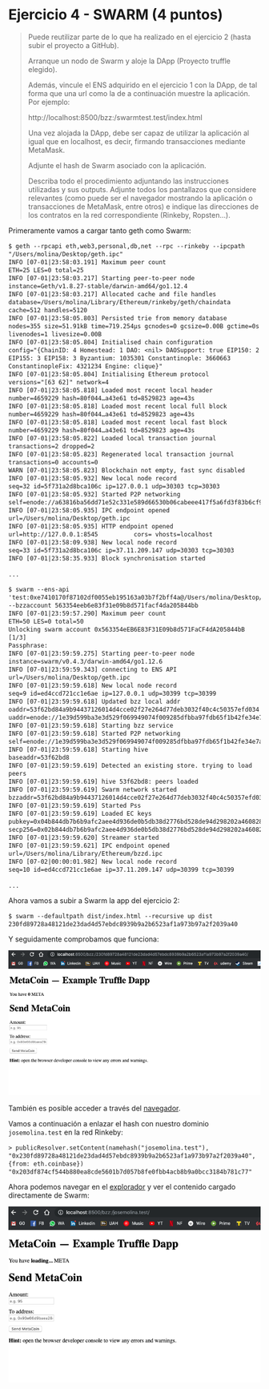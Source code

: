 # Ejercicio 4 - SWARM (4 puntos)

> Puede reutilizar parte de lo que ha realizado en el ejercicio 2 (hasta subir el proyecto a
> GitHub).
>
> Arranque un nodo de Swarm y aloje la DApp (Proyecto truffle elegido).
>
> Además, vincule el ENS adquirido en el ejercicio 1 con la DApp, de tal forma que una url
> como la de a continuación muestre la aplicación. Por ejemplo:
>
> http://localhost:8500/bzz:/swarmtest.test/index.html
>
> Una vez alojada la DApp, debe ser capaz de utilizar la aplicación al igual que en localhost,
> es decir, firmando transacciones mediante MetaMask.
>
> Adjunte el hash de Swarm asociado con la aplicación.
>
> Describa todo el procedimiento adjuntando las instrucciones utilizadas y sus outputs.
> Adjunte todos los pantallazos que considere relevantes (como puede ser el navegador
> mostrando la aplicación o transacciones de MetaMask, entre otros) e indique las
> direcciones de los contratos en la red correspondiente (Rinkeby, Ropsten…).


Primeramente vamos a cargar tanto geth como Swarm:

```
$ geth --rpcapi eth,web3,personal,db,net --rpc --rinkeby --ipcpath "/Users/molina/Desktop/geth.ipc"
INFO [07-01|23:58:03.191] Maximum peer count                       ETH=25 LES=0 total=25
INFO [07-01|23:58:03.217] Starting peer-to-peer node               instance=Geth/v1.8.27-stable/darwin-amd64/go1.12.4
INFO [07-01|23:58:03.217] Allocated cache and file handles         database=/Users/molina/Library/Ethereum/rinkeby/geth/chaindata cache=512 handles=5120
INFO [07-01|23:58:05.803] Persisted trie from memory database      nodes=355 size=51.91kB time=719.254µs gcnodes=0 gcsize=0.00B gctime=0s livenodes=1 livesize=0.00B
INFO [07-01|23:58:05.804] Initialised chain configuration          config="{ChainID: 4 Homestead: 1 DAO: <nil> DAOSupport: true EIP150: 2 EIP155: 3 EIP158: 3 Byzantium: 1035301 Constantinople: 3660663  ConstantinopleFix: 4321234 Engine: clique}"
INFO [07-01|23:58:05.804] Initialising Ethereum protocol           versions="[63 62]" network=4
INFO [07-01|23:58:05.818] Loaded most recent local header          number=4659229 hash=80f044…a43e61 td=8529823 age=43s
INFO [07-01|23:58:05.818] Loaded most recent local full block      number=4659229 hash=80f044…a43e61 td=8529823 age=43s
INFO [07-01|23:58:05.818] Loaded most recent local fast block      number=4659229 hash=80f044…a43e61 td=8529823 age=43s
INFO [07-01|23:58:05.822] Loaded local transaction journal         transactions=2 dropped=2
INFO [07-01|23:58:05.823] Regenerated local transaction journal    transactions=0 accounts=0
WARN [07-01|23:58:05.823] Blockchain not empty, fast sync disabled
INFO [07-01|23:58:05.932] New local node record                    seq=32 id=5f731a2d8bca106c ip=127.0.0.1 udp=30303 tcp=30303
INFO [07-01|23:58:05.932] Started P2P networking                   self=enode://a63816ba56dd71e52c331e589d66530b06cabeee417f5a6fd3f83b6cf9258f1cb3e49fd6e8c1ec1b4cc7e74dde3c02f17a756f196a0e286349388b2d677d22ea@127.0.0.1:30303
INFO [07-01|23:58:05.935] IPC endpoint opened                      url=/Users/molina/Desktop/geth.ipc
INFO [07-01|23:58:05.935] HTTP endpoint opened                     url=http://127.0.0.1:8545          cors= vhosts=localhost
INFO [07-01|23:58:09.938] New local node record                    seq=33 id=5f731a2d8bca106c ip=37.11.209.147 udp=30303 tcp=30303
INFO [07-01|23:58:35.933] Block synchronisation started

...
```

```
$ swarm --ens-api 'test:0xe7410170f87102df0055eb195163a03b7f2bff4a@/Users/molina/Desktop/geth.ipc' --bzzaccount 563354eeb6e83f31e09b8d571facf4da205844bb
INFO [07-01|23:59:57.290] Maximum peer count                       ETH=50 LES=0 total=50
Unlocking swarm account 0x563354eEB6E83F31E09b8d571FaCF4dA205844bB [1/3]
Passphrase:
INFO [07-01|23:59:59.275] Starting peer-to-peer node               instance=swarm/v0.4.3/darwin-amd64/go1.12.6
INFO [07-01|23:59:59.343] connecting to ENS API                    url=/Users/molina/Desktop/geth.ipc
INFO [07-01|23:59:59.618] New local node record                    seq=9 id=ed4ccd721cc1e6ae ip=127.0.0.1 udp=30399 tcp=30399
INFO [07-01|23:59:59.618] Updated bzz local addr                   oaddr=53f62bd84a9b94437126014d4cce02f27e264d77deb3032f40c4c50357efd034 uaddr=enode://1e39d599ba3e3d529f069949074f009285dfbba97fdb65f1b42fe34e7a17ff8eabfc47830235d754471fecc5005c31c8e18beca49f30b5348c128b1842338186@127.0.0.1:30399
INFO [07-01|23:59:59.618] Starting bzz service
INFO [07-01|23:59:59.618] Started P2P networking                   self=enode://1e39d599ba3e3d529f069949074f009285dfbba97fdb65f1b42fe34e7a17ff8eabfc47830235d754471fecc5005c31c8e18beca49f30b5348c128b1842338186@127.0.0.1:30399
INFO [07-01|23:59:59.618] Starting hive                            baseaddr=53f62bd8
INFO [07-01|23:59:59.619] Detected an existing store. trying to load peers
INFO [07-01|23:59:59.619] hive 53f62bd8: peers loaded
INFO [07-01|23:59:59.619] Swarm network started                    bzzaddr=53f62bd84a9b94437126014d4cce02f27e264d77deb3032f40c4c50357efd034
INFO [07-01|23:59:59.619] Started Pss
INFO [07-01|23:59:59.619] Loaded EC keys                           pubkey=0x04b844db7b6b9afc2aee4d936de0b5db38d2776bd528de94d298202a46082854b63a09c32181cb017b6c0b3d8d1be4647ba755fbe9f566ff436b44a3e463d47e30 secp256=0x02b844db7b6b9afc2aee4d936de0b5db38d2776bd528de94d298202a46082854b6
INFO [07-01|23:59:59.620] Streamer started
INFO [07-01|23:59:59.621] IPC endpoint opened                      url=/Users/molina/Library/Ethereum/bzzd.ipc
INFO [07-02|00:00:01.982] New local node record                    seq=10 id=ed4ccd721cc1e6ae ip=37.11.209.147 udp=30399 tcp=30399

...
```


Ahora vamos a subir a Swarm la app del ejercicio 2:

```
$ swarm --defaultpath dist/index.html --recursive up dist
230fd89728a48121de23dad4d57ebdc8939b9a2b6523af1a973b97a2f2039a40
```

Y seguidamente comprobamos que funciona:

![img 1](screenshots/img1.png)

También es posible acceder a través del [navegador](http://localhost:8500/bzz:/230fd89728a48121de23dad4d57ebdc8939b9a2b6523af1a973b97a2f2039a40/).


Vamos a continuación a enlazar el hash con nuestro dominio ``josemolina.test`` en la red Rinkeby:

```
> publicResolver.setContent(namehash("josemolina.test"), "0x230fd89728a48121de23dad4d57ebdc8939b9a2b6523af1a973b97a2f2039a40", {from: eth.coinbase})
"0x203df874cf544b880ea8cde5601b7d057b8fe0fbb4acb8b9a0bcc3184b781c77"
```


Ahora podemos navegar en el [explorador](http://localhost:8500/bzz:/josemolina.test/) y ver el contenido cargado
directamente de Swarm:

![img 2](screenshots/img2.png)
